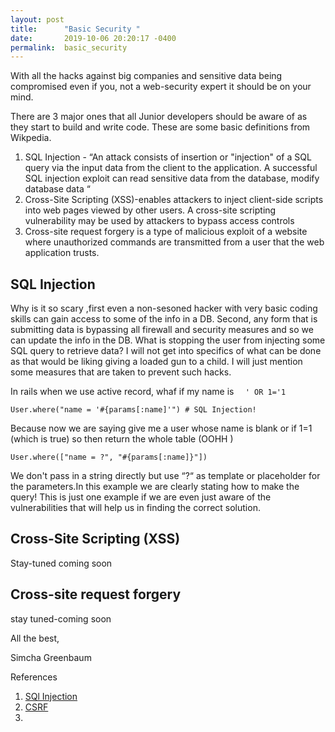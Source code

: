 ```yaml
---
layout: post
title:      "Basic Security "
date:       2019-10-06 20:20:17 -0400
permalink:  basic_security
---
```


With all the hacks against big companies and sensitive data being compromised even if you, not a web-security expert it should be on your mind.
 
 There are 3 major ones that all Junior developers should be aware of as they start to build and write code. These are some basic definitions from Wikpedia.

1. SQL Injection - “An attack consists of insertion or "injection" of a SQL query via the input data from the client to the application. A successful SQL injection exploit can read sensitive data from the database, modify database data “ 
2. Cross-Site Scripting (XSS)-enables attackers to inject client-side scripts into web pages viewed by other users. A cross-site scripting vulnerability may be used by attackers to bypass access controls
3. Cross-site request forgery is a type of malicious exploit of a website where unauthorized commands are transmitted from a user that the web application trusts.

## SQL Injection
Why is it so scary ,first even a non-sesoned hacker with very basic coding skills can gain access to some of the info in a DB. Second, any form that is submitting data is bypassing all firewall and security measures and so we can update the info in the DB. What is stopping the user from injecting some SQL query to retrieve data? I will not get into specifics of what can be done as that would be liking giving a loaded gun to a child. I will just mention some measures that are taken to prevent such hacks.

In rails when we use active record, whaf if my name is ```  ' OR 1='1``` 

```User.where("name = '#{params[:name]'") # SQL Injection!```

Because now we are saying  give me a user whose name is  blank  or if 1=1 (which is true) so then return the whole table (OOHH )


```User.where(["name = ?", "#{params[:name]}"])```

We don't pass in a string directly but use “?“ as template or placeholder for the parameters.In this example we are clearly stating how to make the query! This is just one example if we are even just aware of the vulnerabilities that will help us in finding the correct solution.







## Cross-Site Scripting (XSS)
Stay-tuned coming soon

## Cross-site request forgery
stay tuned-coming soon



All the best,

Simcha Greenbaum



References

1. [SQl Injection](https://www.beyondsecurity.com/about-sql-injection.html)
2. [CSRF](https://medium.com/rubyinside/a-deep-dive-into-csrf-protection-in-rails-19fa0a42c0ef)
3. 




